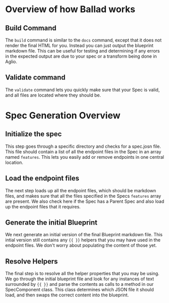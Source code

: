 # Overview of how Ballad works

## Build Command
The `build` command is similar to the `docs` command, except that it does not
render the final HTML for you. Instead you can just output the blueprint 
markdown file. This can be useful for testing and determining if any errors in 
the expected output are due to your spec or a transform being done in Aglio.

## Validate command
The `validate` command lets you quickly make sure that your Spec is valid, and 
all files are located where they should be.

# Spec Generation Overview

## Initialize the spec
This step goes through a specific directory and checks for a spec.josn file.
This file should contain a list of all the endpoint files in the Spec in an array
named `features`. This lets you easily add or remove endpoints in one central location.

## Load the endpoint files
The next step loads up all the endpoint files, which should be markdown files, and
makes sure that all the files specified in the Specs `features` array are present.
We also check here if the Spec has a Parent Spec and also load up the endpoint
files that it requires.

## Generate the initial Blueprint
We next generate an initial version of the final Blueprint markdown file.
This intial version still contains any `{{ }}` helpers that you may have used in
the endpoint files. We don't worry about populating the content of those yet.

## Resolve Helpers
The final step is to resolve all the helper properties that you may be using. 
We go through the initial blueprint file and look for any instances of text surrounded
by `{{ }}` and parse the contents as calls to a method in our SpecComponent class.
This class determines which JSON file it should load, and then swaps the correct
content into the blueprint.


